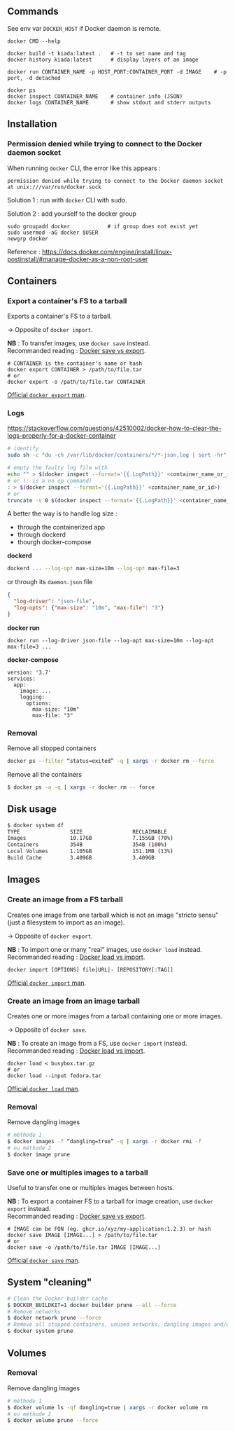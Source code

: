 ## Commands

See env var `DOCKER_HOST` if Docker daemon is remote.

```
docker CMD --help

docker build -t kiada:latest .   # -t to set name and tag
docker history kiada:latest      # display layers of an image

docker run CONTAINER_NAME -p HOST_PORT:CONTAINER_PORT -d IMAGE    # -p port, -d detached

docker ps
docker inspect CONTAINER_NAME    # container info (JSON)
docker logs CONTAINER_NAME       # show stdout and stderr outputs

```

## Installation

### Permission denied while trying to connect to the Docker daemon socket

When running `docker` CLI, the error like this appears :
```
permission denied while trying to connect to the Docker daemon socket at unix:///var/run/docker.sock
```

Solution 1 : run with `docker` CLI with sudo.

Solution 2 : add yourself to the docker group
```
sudo groupadd docker            # if group does not exist yet
sudo usermod -aG docker $USER
newgrp docker
```

Reference : https://docs.docker.com/engine/install/linux-postinstall/#manage-docker-as-a-non-root-user

## Containers 

### Export a container's FS to a tarball

Exports a container's FS to a tarball.

-> Opposite of `docker import`.

**NB** : To transfer images, use `docker save` instead. \
Recommanded reading : [Docker save vs export](https://www.baeldung.com/ops/docker-save-export).

```shell
# CONTAINER is the container's name or hash
docker export CONTAINER > /path/to/file.tar
# or
docker export -o /path/to/file.tar CONTAINER
```

[Official `docker export` man](https://docs.docker.com/engine/reference/commandline/export/).

### Logs

https://stackoverflow.com/questions/42510002/docker-how-to-clear-the-logs-properly-for-a-docker-container

```sh
# identify
sudo sh -c "du -ch /var/lib/docker/containers/*/*-json.log | sort -hr"

# empty the faulty log file with
echo "" > $(docker inspect --format='{{.LogPath}}' <container_name_or_id>)
# or (: is a no op command)
: > $(docker inspect --format='{{.LogPath}}' <container_name_or_id>)
# or
truncate -s 0 $(docker inspect --format='{{.LogPath}}' <container_name_or_id>)
```

A better the way is to handle log size :
- through the containerized app 
- through dockerd
- thourgh docker-compose 

**dockerd**
```sh
dockerd ... --log-opt max-size=10m --log-opt max-file=3
```
or through its `daemon.json` file
```json
{
  "log-driver": "json-file",
  "log-opts": {"max-size": "10m", "max-file": "3"}
}
```

**docker run**
```
docker run --log-driver json-file --log-opt max-size=10m --log-opt max-file=3 ...
```

**docker-compose**
```
version: '3.7'
services:
  app:
    image: ...
    logging:
      options:
        max-size: "10m"
        max-file: "3"
```

### Removal

Remove all stopped containers
```sh
docker ps --filter “status=exited” -q | xargs -r docker rm --force
```

Remove all the containers
```sh
$ docker ps -a -q | xargs -r docker rm -- force
```

## Disk usage

```sh
$ docker system df
TYPE                SIZE                RECLAIMABLE
Images              10.17GB             7.155GB (70%)
Containers          354B                354B (100%)
Local Volumes       1.105GB             151.1MB (13%)
Build Cache         3.409GB             3.409GB
```

## Images

### Create an image from a FS tarball

Creates one image from one tarball which is not an image "stricto sensu" (just a filesystem to import as an image). 

-> Opposite of `docker export`.

**NB** : To import one or many "real" images, use `docker load` instead. \
Recommanded reading : [Docker load vs import](https://medium.com/bb-tutorials-and-thoughts/docker-import-vs-load-91d418f0073c).

```shell
docker import [OPTIONS] file|URL|- [REPOSITORY[:TAG]]
```

[Official `docker import` man](https://docs.docker.com/engine/reference/commandline/import/).

### Create an image from an image tarball

Creates one or more images from a tarball containing one or more images. 

-> Opposite of `docker save`.

**NB** : To create an image from a FS, use `docker import` instead. \
Recommanded reading : [Docker load vs import](https://medium.com/bb-tutorials-and-thoughts/docker-import-vs-load-91d418f0073c).

```shell
docker load < busybox.tar.gz
# or
docker load --input fedora.tar
```

[Official `docker load` man](https://docs.docker.com/engine/reference/commandline/load/).

### Removal

Remove dangling images
```sh
# méthode 1
$ docker images -f “dangling=true” -q | xargs -r docker rmi -f
# ou méthode 2 
$ docker image prune
```

### Save one or multiples images to a tarball

Useful to transfer one or multiples images between hosts. 

**NB** : To export a container FS to a tarball for image creation, use `docker export` instead. \
Recommanded reading : [Docker save vs export](https://www.baeldung.com/ops/docker-save-export).

```shell
# IMAGE can be FQN (eg. ghcr.io/xyz/my-application:1.2.3) or hash
docker save IMAGE [IMAGE...] > /path/to/file.tar
# or
docker save -o /path/to/file.tar IMAGE [IMAGE...]
```

[Official `docker save` man](https://docs.docker.com/engine/reference/commandline/save/).

## System "cleaning"
```sh
# Clean the Docker builder cache
$ DOCKER_BUILDKIT=1 docker builder prune --all --force
# Remove networks
$ docker network prune --force
# Remove all stopped containers, unused networks, dangling images and/or unused images, dangling volumes, builder cache.
$ docker system prune
```

## Volumes

### Removal

Remove dangling images
```sh
# méthode 1
$ docker volume ls -qf dangling=true | xargs -r docker volume rm
# ou méthode 2 
$ docker volume prune --force
```
